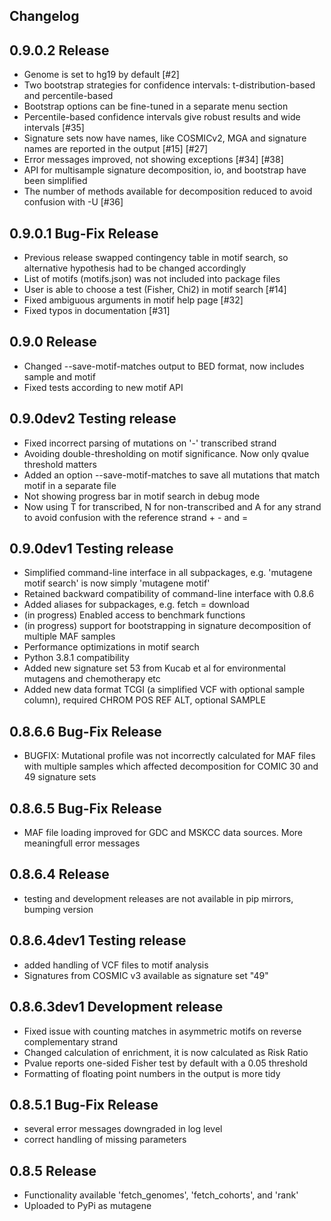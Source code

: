 ## Changelog

0.9.0.2 Release
-----------------------
* Genome is set to hg19 by default [#2]
* Two bootstrap strategies for confidence intervals: t-distribution-based and percentile-based
* Bootstrap options can be fine-tuned in a separate menu section
* Percentile-based confidence intervals give robust results and wide intervals [#35]
* Signature sets now have names, like COSMICv2, MGA and signature names are reported in the output [#15] [#27]
* Error messages improved, not showing exceptions [#34] [#38]
* API for multisample signature decomposition, io, and bootstrap have been simplified
* The number of methods available for decomposition reduced to avoid confusion with -U [#36]

0.9.0.1 Bug-Fix Release
-----------------------
* Previous release swapped contingency table in motif search, so alternative hypothesis had to be changed accordingly
* List of motifs (motifs.json) was not included into package files
* User is able to choose a test (Fisher, Chi2) in motif search [#14]
* Fixed ambiguous arguments in motif help page [#32]
* Fixed typos in documentation [#31]

0.9.0 Release
-----------------------
* Changed --save-motif-matches output to BED format, now includes sample and motif
* Fixed tests according to new motif API

0.9.0dev2 Testing release
-----------------------
* Fixed incorrect parsing of mutations on '-' transcribed strand
* Avoiding double-thresholding on motif significance. Now only qvalue threshold matters
* Added an option --save-motif-matches to save all mutations that match motif in a separate file 
* Not showing progress bar in motif search in debug mode
* Now using T for transcribed, N for non-transcribed and A for any strand to avoid confusion with the reference strand + - and =

0.9.0dev1 Testing release
-----------------------
* Simplified command-line interface in all subpackages, e.g. 'mutagene motif search' is now simply 'mutagene motif'
* Retained backward compatibility of command-line interface with 0.8.6
* Added aliases for subpackages, e.g. fetch = download
* (in progress) Enabled access to benchmark functions
* (in progress) support for bootstrapping in signature decomposition of multiple MAF samples
* Performance optimizations in motif search
* Python 3.8.1 compatibility
* Added new signature set 53 from Kucab et al for environmental mutagens and chemotherapy etc
* Added new data format TCGI (a simplified VCF with optional sample column), required CHROM POS REF ALT, optional SAMPLE

0.8.6.6 Bug-Fix Release
-----------------------
* BUGFIX: Mutational profile was not incorrectly calculated for MAF files with multiple samples which affected decomposition for COMIC 30 and 49 signature sets

0.8.6.5 Bug-Fix Release
-----------------------
* MAF file loading improved for GDC and MSKCC data sources. More meaningfull error messages

0.8.6.4 Release
-----------------------
* testing and development releases are not available in pip mirrors, bumping version

0.8.6.4dev1 Testing release
-----------------------

* added handling of VCF files to motif analysis
* Signatures from COSMIC v3 available as signature set "49"

0.8.6.3dev1  Development release
------------------------

* Fixed issue with counting matches in asymmetric motifs on reverse complementary strand
* Changed calculation of enrichment, it is now calculated as Risk Ratio
* Pvalue reports one-sided Fisher test by default with a 0.05 threshold
* Formatting of floating point numbers in the output is more tidy

0.8.5.1 Bug-Fix Release
-----------------------

* several error messages downgraded in log level
* correct handling of missing parameters

0.8.5 Release
-------------

* Functionality available 'fetch_genomes', 'fetch_cohorts', and 'rank'
* Uploaded to PyPi as mutagene

 